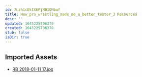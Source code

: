 ```yaml
---
id: 7Lzh1cDkIXEPjNB1QHbuf
title: How_pro_wrestling_made_me_a_better_tester_3 Resources
desc: ''
updated: 1645225706370
created: 1645225706370
stub: false
isDir: true
---
```

## Imported Assets
- [RB 2018-01-11 17.jpg](/assets/rb-2018-01-11-17.jpg)
